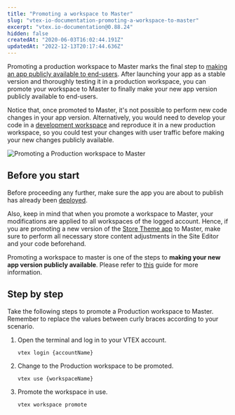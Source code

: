 ```yaml
---
title: "Promoting a workspace to Master"
slug: "vtex-io-documentation-promoting-a-workspace-to-master"
excerpt: "vtex.io-documentation@0.88.24"
hidden: false
createdAt: "2020-06-03T16:02:44.191Z"
updatedAt: "2022-12-13T20:17:44.636Z"
---
```

Promoting a production workspace to Master marks the final step to [making an app publicly available to end-users](https://developers.vtex.com/vtex-developer-docs/docs/vtex-io-documentation-making-your-new-app-version-publicly-available). After launching your app as a stable version and thoroughly testing it in a production workspace, you can promote your workspace to Master to finally make your new app version publicly available to end-users.

Notice that, once promoted to Master, it's not possible to perform new code changes in your app version. Alternatively, you would need to develop your code in a [development workspace](https://developers.vtex.com/vtex-developer-docs/docs/vtex-io-documentation-creating-a-development-workspace/) and reproduce it in a new production workspace, so you could test your changes with user traffic before making your new changes publicly available.

![Promoting a Production workspace to Master](https://raw.githubusercontent.com/vtexdocs/dev-portal-content/main/images/vtex-io-documentation-promoting-a-workspace-to-master-0.gif)

## Before you start

Before proceeding any further, make sure the app you are about to publish has already been [deployed](https://developers.vtex.com/vtex-developer-docs/docs/vtex-io-documentation-deploying-the-app-stable-version).

Also, keep in mind that when you promote a workspace to Master, your modifications are applied to all workspaces of the logged account. Hence, if you are promoting a new version of the [Store Theme app](https://developers.vtex.com/vtex-developer-docs/docs/vtex-io-documentation-3-settingyourstoretheme) to Master, make sure to perform all necessary store content adjustments in the Site Editor and your code beforehand.

Promoting a workspace to master is one of the steps to **making your new app version publicly available**. Please refer to [this](https://developers.vtex.com/vtex-developer-docs/docs/vtex-io-documentation-making-your-new-app-version-publicly-available) guide for more information.

## Step by step

Take the following steps to promote a Production workspace to Master. Remember to replace the values between curly braces according to your scenario.

1. Open the terminal and log in to your VTEX account.

    ```shell
    vtex login {accountName}
    ```

2. Change to the Production workspace to be promoted.

    ```shell
    vtex use {workspaceName}
    ```

3. Promote the workspace in use.

    ```shell
    vtex workspace promote
    ```
